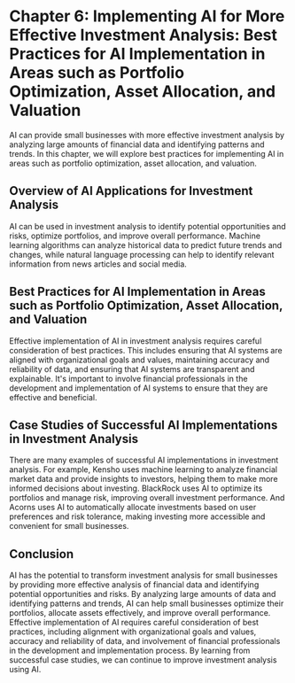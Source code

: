 Chapter 6: Implementing AI for More Effective Investment Analysis: Best Practices for AI Implementation in Areas such as Portfolio Optimization, Asset Allocation, and Valuation
================================================================================================================================================================================

AI can provide small businesses with more effective investment analysis by analyzing large amounts of financial data and identifying patterns and trends. In this chapter, we will explore best practices for implementing AI in areas such as portfolio optimization, asset allocation, and valuation.

Overview of AI Applications for Investment Analysis
---------------------------------------------------

AI can be used in investment analysis to identify potential opportunities and risks, optimize portfolios, and improve overall performance. Machine learning algorithms can analyze historical data to predict future trends and changes, while natural language processing can help to identify relevant information from news articles and social media.

Best Practices for AI Implementation in Areas such as Portfolio Optimization, Asset Allocation, and Valuation
-------------------------------------------------------------------------------------------------------------

Effective implementation of AI in investment analysis requires careful consideration of best practices. This includes ensuring that AI systems are aligned with organizational goals and values, maintaining accuracy and reliability of data, and ensuring that AI systems are transparent and explainable. It's important to involve financial professionals in the development and implementation of AI systems to ensure that they are effective and beneficial.

Case Studies of Successful AI Implementations in Investment Analysis
--------------------------------------------------------------------

There are many examples of successful AI implementations in investment analysis. For example, Kensho uses machine learning to analyze financial market data and provide insights to investors, helping them to make more informed decisions about investing. BlackRock uses AI to optimize its portfolios and manage risk, improving overall investment performance. And Acorns uses AI to automatically allocate investments based on user preferences and risk tolerance, making investing more accessible and convenient for small businesses.

Conclusion
----------

AI has the potential to transform investment analysis for small businesses by providing more effective analysis of financial data and identifying potential opportunities and risks. By analyzing large amounts of data and identifying patterns and trends, AI can help small businesses optimize their portfolios, allocate assets effectively, and improve overall performance. Effective implementation of AI requires careful consideration of best practices, including alignment with organizational goals and values, accuracy and reliability of data, and involvement of financial professionals in the development and implementation process. By learning from successful case studies, we can continue to improve investment analysis using AI.
